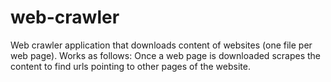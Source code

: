 # web-crawler
Web crawler application that downloads content of
websites (one file per web page).
Works as follows: Once a web page is downloaded scrapes the content to
find urls pointing to other pages of the website.
